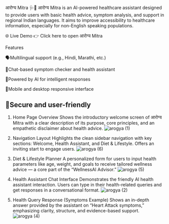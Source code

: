 आरोग्य Mitra 🩺🤖
आरोग्य Mitra is an AI-powered healthcare assistant designed to provide users with basic health advice, symptom analysis, and support in regional Indian languages. It aims to improve accessibility to healthcare information, especially for non-English speaking populations.

🌐 Live Demo
👉 Click here to open आरोग्य Mitra

 Features
 
🗣Multilingual support (e.g., Hindi, Marathi, etc.)

💬Chat-based symptom checker and health assistant

🧠Powered by AI for intelligent responses

📱Mobile and desktop responsive interface

🔐Secure and user-friendly 
---------------------------------------------------------------------------------------------------------------------------------------------------------------------------
1. Home Page Overview
  Shows the introductory welcome screen of आरोग्य Mitra with a clear description of its purpose, core principles, and an empathetic disclaimer about health advice.
![arogya (1)](https://github.com/user-attachments/assets/7a0b692e-b710-487c-9dfe-4149fd757231)

2. Navigation Layout
  Highlights the clean sidebar navigation with key sections: Welcome, Health Assistant, and Diet & Lifestyle. Offers an inviting start to engage users.
![arogya (6)](https://github.com/user-attachments/assets/b95c7258-7d06-4725-bc8f-875be229c1b0)

3. Diet & Lifestyle Planner
  A personalized form for users to input health parameters like age, weight, and goals to receive tailored wellness advice — a core part of the “WellnessAI Advisor.”
![arogya (5)](https://github.com/user-attachments/assets/2d01d069-70ac-4e15-a909-d6bb03573369)

4. Health Assistant Chat Interface
  Demonstrates the friendly AI health assistant interaction. Users can type in their health-related queries and get responses in a conversational format.
![arogya (2)](https://github.com/user-attachments/assets/6e70f86d-29c1-42f1-af8b-d38f67976f67)

5. Health Query Response (Symptoms Example)
  Shows an in-depth answer provided by the assistant on “Heart Attack symptoms,” emphasizing clarity, structure, and evidence-based support.
![arogya (4)](https://github.com/user-attachments/assets/d76acf1f-8871-4fcd-92c5-471f40ab35ba)









